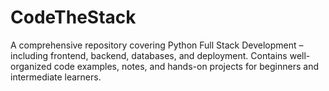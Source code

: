 # CodeTheStack
A comprehensive repository covering Python Full Stack Development – including frontend, backend, databases, and deployment. Contains well-organized code examples, notes, and hands-on projects for beginners and intermediate learners.
